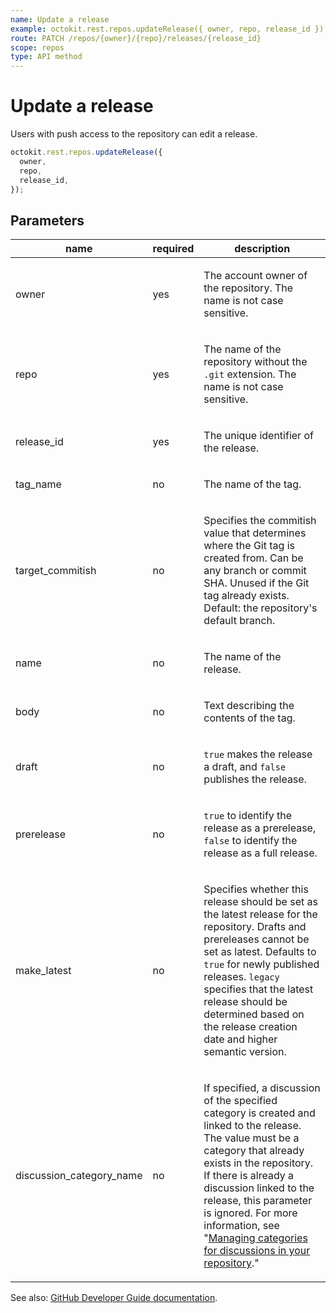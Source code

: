 ```yaml
---
name: Update a release
example: octokit.rest.repos.updateRelease({ owner, repo, release_id })
route: PATCH /repos/{owner}/{repo}/releases/{release_id}
scope: repos
type: API method
---
```


# Update a release

Users with push access to the repository can edit a release.

```js
octokit.rest.repos.updateRelease({
  owner,
  repo,
  release_id,
});
```

## Parameters

<table>
  <thead>
    <tr>
      <th>name</th>
      <th>required</th>
      <th>description</th>
    </tr>
  </thead>
  <tbody>
    <tr><td>owner</td><td>yes</td><td>

The account owner of the repository. The name is not case sensitive.

</td></tr>
<tr><td>repo</td><td>yes</td><td>

The name of the repository without the `.git` extension. The name is not case sensitive.

</td></tr>
<tr><td>release_id</td><td>yes</td><td>

The unique identifier of the release.

</td></tr>
<tr><td>tag_name</td><td>no</td><td>

The name of the tag.

</td></tr>
<tr><td>target_commitish</td><td>no</td><td>

Specifies the commitish value that determines where the Git tag is created from. Can be any branch or commit SHA. Unused if the Git tag already exists. Default: the repository's default branch.

</td></tr>
<tr><td>name</td><td>no</td><td>

The name of the release.

</td></tr>
<tr><td>body</td><td>no</td><td>

Text describing the contents of the tag.

</td></tr>
<tr><td>draft</td><td>no</td><td>

`true` makes the release a draft, and `false` publishes the release.

</td></tr>
<tr><td>prerelease</td><td>no</td><td>

`true` to identify the release as a prerelease, `false` to identify the release as a full release.

</td></tr>
<tr><td>make_latest</td><td>no</td><td>

Specifies whether this release should be set as the latest release for the repository. Drafts and prereleases cannot be set as latest. Defaults to `true` for newly published releases. `legacy` specifies that the latest release should be determined based on the release creation date and higher semantic version.

</td></tr>
<tr><td>discussion_category_name</td><td>no</td><td>

If specified, a discussion of the specified category is created and linked to the release. The value must be a category that already exists in the repository. If there is already a discussion linked to the release, this parameter is ignored. For more information, see "[Managing categories for discussions in your repository](https://docs.github.com/discussions/managing-discussions-for-your-community/managing-categories-for-discussions-in-your-repository)."

</td></tr>
  </tbody>
</table>

See also: [GitHub Developer Guide documentation](https://docs.github.com/rest/releases/releases#update-a-release).
